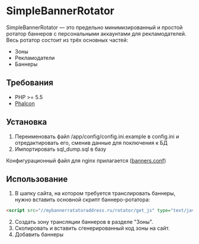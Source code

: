 # SimpleBannerRotator
SimpleBannerRotator &mdash; это предельно минимизированный и простой ротатор баннеров с персональными аккаунтами для рекламодателей.
Весь ротатор состоит из трёх основных частей:
* Зоны
* Рекламодатели
* Баннеры

## Требования
* PHP >= 5.5
* [Phalcon](http://phalconphp.com/)

## Установка
1. Переименовать файл /app/config/config.ini.example в config.ini и отредактировать его, сменив данные для поключения к БД
2. Импортировать sql_dump.sql в базу

Конфигурационный файл для nginx прилагается ([banners.conf](https://github.com/braska/SimpleBannerRotator/blob/master/banners.conf))

## Использование
1. В шапку сайта, на котором требуется транслировать баннеры, нужно вставить основной скрипт баннеро-ротатора:

```html
<script src="//mybannerratatoraddress.ru/rotator/get_js" type="text/javascript"></script>
```
2. Создать зону трансляции баннеров в разделе "Зоны".
3. Скопировать и вставить сгенерированный код зоны на сайт.
4. Добавить баннеры
